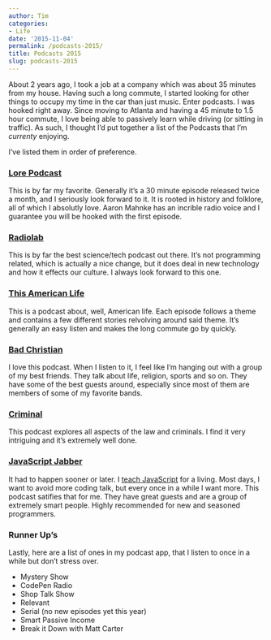 ```yaml
---
author: Tim
categories:
- Life
date: '2015-11-04'
permalink: /podcasts-2015/
title: Podcasts 2015
slug: podcasts-2015
---
```


About 2 years ago, I took a job at a company which was about 35 minutes from my house. Having such a long commute, I started looking for other things to occupy my time in the car than just music. Enter podcasts. I was hooked right away. Since moving to Atlanta and having a 45 minute to 1.5 hour commute, I love being able to passively learn while driving (or sitting in traffic). As such, I thought I&#8217;d put together a list of the Podcasts that I&#8217;m *currenty* enjoying.

<!--more-->

I&#8217;ve listed them in order of preference.

### [Lore Podcast][1]

This is by far my favorite. Generally it&#8217;s a 30 minute episode released twice a month, and I seriously look forward to it. It is rooted in history and folklore, all of which I absolutly love. Aaron Mahnke has an incrible radio voice and I guarantee you will be hooked with the first episode.

### [Radiolab][2]

This is by far the best science/tech podcast out there. It&#8217;s not programming related, which is actually a nice change, but it does deal in new technology and how it effects our culture. I always look forward to this one.

### [This American Life][3]

This is a podcast about, well, American life. Each episode follows a theme and contains a few different stories relvolving around said theme. It&#8217;s generally an easy listen and makes the long commute go by quickly.

### [Bad Christian][4]

I love this podcast. When I listen to it, I feel like I&#8217;m hanging out with a group of my best friends. They talk about life, religion, sports and so on. They have some of the best guests around, especially since most of them are members of some of my favorite bands.

### [Criminal][5]

This podcast explores all aspects of the law and criminals. I find it very intriguing and it&#8217;s extremely well done.

### [JavaScript Jabber][6]

It had to happen sooner or later. I [teach JavaScript][7] for a living. Most days, I want to avoid more coding talk, but every once in a while I want more. This podcast satifies that for me. They have great guests and are a group of extremely smart people. Highly recommended for new and seasoned programmers.

### Runner Up&#8217;s

Lastly, here are a list of ones in my podcast app, that I listen to once in a while but don&#8217;t stress over.

  * Mystery Show
  * CodePen Radio
  * Shop Talk Show
  * Relevant
  * Serial (no new episodes yet this year)
  * Smart Passive Income
  * Break it Down with Matt Carter

&nbsp;

 [1]: http://www.lorepodcast.com/
 [2]: http://www.radiolab.org/
 [3]: http://www.thisamericanlife.org/
 [4]: http://badchristian.com/
 [5]: http://thisiscriminal.com/
 [6]: https://devchat.tv/js-jabber
 [7]: http://theironyard
 